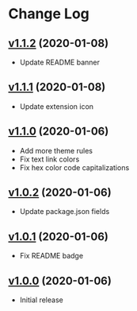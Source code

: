 # Change Log

<a name="v1.1.2"></a>

## [v1.1.2](https://github.com/rmjordas/secunda/compare/v1.1.1...v1.1.2) (2020-01-08)

- Update README banner

<a name="v1.1.1"></a>

## [v1.1.1](https://github.com/rmjordas/secunda/compare/v1.1.0...v1.1.1) (2020-01-08)

- Update extension icon

<a name="v1.1.0"></a>

## [v1.1.0](https://github.com/rmjordas/secunda/compare/v1.0.2...v1.1.0) (2020-01-06)

- Add more theme rules
- Fix text link colors
- Fix hex color code capitalizations

<a name="v1.0.2"></a>

## [v1.0.2](https://github.com/rmjordas/secunda/compare/v1.0.1...v1.0.2) (2020-01-06)

- Update package.json fields

<a name="v1.0.1"></a>

## [v1.0.1](https://github.com/rmjordas/secunda/compare/v1.0.0...v1.0.1) (2020-01-06)

- Fix README badge

<a name="v1.0.0"></a>

## [v1.0.0](https://github.com/rmjordas/secunda/tree/v1.0.0) (2020-01-06)

- Initial release

